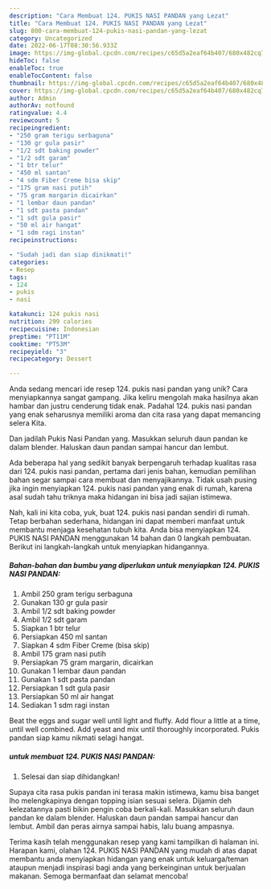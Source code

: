 ```yaml
---
description: "Cara Membuat 124. PUKIS NASI PANDAN yang Lezat"
title: "Cara Membuat 124. PUKIS NASI PANDAN yang Lezat"
slug: 800-cara-membuat-124-pukis-nasi-pandan-yang-lezat
category: Uncategorized
date: 2022-06-17T08:30:56.933Z
image: https://img-global.cpcdn.com/recipes/c65d5a2eaf64b407/680x482cq70/124-pukis-nasi-pandan-foto-resep-utama.jpg
hideToc: false
enableToc: true
enableTocContent: false
thumbnail: https://img-global.cpcdn.com/recipes/c65d5a2eaf64b407/680x482cq70/124-pukis-nasi-pandan-foto-resep-utama.jpg
cover: https://img-global.cpcdn.com/recipes/c65d5a2eaf64b407/680x482cq70/124-pukis-nasi-pandan-foto-resep-utama.jpg
author: Admin
authorAv: notfound
ratingvalue: 4.4
reviewcount: 5
recipeingredient:
- "250 gram terigu serbaguna"
- "130 gr gula pasir"
- "1/2 sdt baking powder"
- "1/2 sdt garam"
- "1 btr telur"
- "450 ml santan"
- "4 sdm Fiber Creme bisa skip"
- "175 gram nasi putih"
- "75 gram margarin dicairkan"
- "1 lembar daun pandan"
- "1 sdt pasta pandan"
- "1 sdt gula pasir"
- "50 ml air hangat"
- "1 sdm ragi instan"
recipeinstructions:

- "Sudah jadi dan siap dinikmati!"
categories:
- Resep
tags:
- 124
- pukis
- nasi

katakunci: 124 pukis nasi 
nutrition: 299 calories
recipecuisine: Indonesian
preptime: "PT11M"
cooktime: "PT53M"
recipeyield: "3"
recipecategory: Dessert

---
```





Anda sedang mencari ide resep 124. pukis nasi pandan yang unik? Cara menyiapkannya sangat gampang. Jika keliru mengolah maka hasilnya akan hambar dan justru cenderung tidak enak. Padahal 124. pukis nasi pandan yang enak seharusnya memiliki aroma dan cita rasa yang dapat memancing selera Kita.





Dan jadilah Pukis Nasi Pandan yang. Masukkan seluruh daun pandan ke dalam blender. Haluskan daun pandan sampai hancur dan lembut.

Ada beberapa hal yang sedikit banyak berpengaruh terhadap kualitas rasa dari 124. pukis nasi pandan, pertama dari jenis bahan, kemudian pemilihan bahan segar sampai cara membuat dan menyajikannya. Tidak usah pusing jika ingin menyiapkan 124. pukis nasi pandan yang enak di rumah, karena asal sudah tahu triknya maka hidangan ini bisa jadi sajian istimewa.






Nah, kali ini kita coba, yuk, buat 124. pukis nasi pandan sendiri di rumah. Tetap berbahan sederhana, hidangan ini dapat memberi manfaat untuk membantu menjaga kesehatan tubuh kita. Anda bisa menyiapkan 124. PUKIS NASI PANDAN menggunakan 14 bahan dan 0 langkah pembuatan. Berikut ini langkah-langkah untuk menyiapkan hidangannya.

<!--inarticleads1-->

##### Bahan-bahan dan bumbu yang diperlukan untuk menyiapkan 124. PUKIS NASI PANDAN:

1. Ambil 250 gram terigu serbaguna
1. Gunakan 130 gr gula pasir
1. Ambil 1/2 sdt baking powder
1. Ambil 1/2 sdt garam
1. Siapkan 1 btr telur
1. Persiapkan 450 ml santan
1. Siapkan 4 sdm Fiber Creme (bisa skip)
1. Ambil 175 gram nasi putih
1. Persiapkan 75 gram margarin, dicairkan
1. Gunakan 1 lembar daun pandan
1. Gunakan 1 sdt pasta pandan
1. Persiapkan 1 sdt gula pasir
1. Persiapkan 50 ml air hangat
1. Sediakan 1 sdm ragi instan


Beat the eggs and sugar well until light and fluffy. Add flour a little at a time, until well combined. Add yeast and mix until thoroughly incorporated. Pukis pandan siap kamu nikmati selagi hangat. 

<!--inarticleads2-->

#####  untuk membuat 124. PUKIS NASI PANDAN:


1. Selesai dan siap dihidangkan!

Supaya cita rasa pukis pandan ini terasa makin istimewa, kamu bisa banget lho melengkapinya dengan topping isian sesuai selera. Dijamin deh kelezatannya pasti bikin pengin coba berkali-kali. Masukkan seluruh daun pandan ke dalam blender. Haluskan daun pandan sampai hancur dan lembut. Ambil dan peras airnya sampai habis, lalu buang ampasnya. 

Terima kasih telah menggunakan resep yang kami tampilkan di halaman ini. Harapan kami, olahan 124. PUKIS NASI PANDAN yang mudah di atas dapat membantu anda menyiapkan hidangan yang enak untuk keluarga/teman ataupun menjadi inspirasi bagi anda yang berkeinginan untuk berjualan makanan. Semoga bermanfaat dan selamat mencoba!
